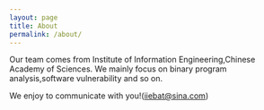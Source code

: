 ```yaml
---
layout: page
title: About
permalink: /about/
---
```

Our team comes from Institute of Information Engineering,Chinese Academy of Sciences.
We mainly focus on binary program analysis,software vulnerability and so on.  

We enjoy to communicate with you!(iiebat@sina.com)
